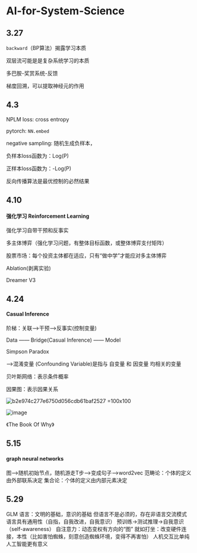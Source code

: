  # AI-for-System-Science
 ## 3.27
`backward`（BP算法）揭露学习本质

双层流可能是是复杂系统学习的本质

多巴胺-奖赏系统-反馈

梯度回溯，可以提取神经元的作用

## 4.3
NPLM loss: cross entropy

pytorch: `NN.embed`

negative sampling: 随机生成负样本，

负样本loss函数为：Log(P)

正样本loss函数为：-Log(P)

反向传播算法是最优控制的必然结果

## 4.10
#### 强化学习 Reinforcement Learning
强化学习自带干预和反事实

多主体博弈（强化学习问题，有整体目标函数，或整体博弈支付矩阵）

股票市场：每个投资主体都在适应，只有“做中学”才能应对多主体博弈

Ablation(剥离实验)

Dreamer V3


## 4.24
#### Casual Inference

阶梯：关联——>干预——>反事实(控制变量)

Data —— Bridge(Casual Inference) —— Model

Simpson Paradox

——>混淆变量 (Confounding Variable)是指与 自变量 和 因变量 均相关的变量

贝叶斯网络：表示条件概率

因果图：表示因果关系

![b2e974c277e6750d056cdb61baf2527 =100x100](https://github.com/user-attachments/assets/bca26c15-87e5-4648-b839-de147188d907)


![image](https://github.com/user-attachments/assets/755901d4-0197-4ba4-a379-e44580b00927)

《The Book Of Why》


## 5.15
#### graph neural networks
图——>随机初始节点，随机游走T步——>变成句子——>word2vec
范畴论：个体的定义由外部联系决定
集合论：个体的定义由内部元素决定


## 5.29
GLM
语言：文明的基础，意识的基础
但语言不是必须的，存在非语言交流模式
语言具有通用性（自指，自我改进，自我意识）
预训练->测试推理->自我意识（self-awareness）
自注意力：动态变权有方向的“图”
就如打坐：改变硬件连接，本性（比如害怕蜘蛛，刻意创造蜘蛛环境，变得不再害怕）
人机交互比单纯人工智能更有意义

